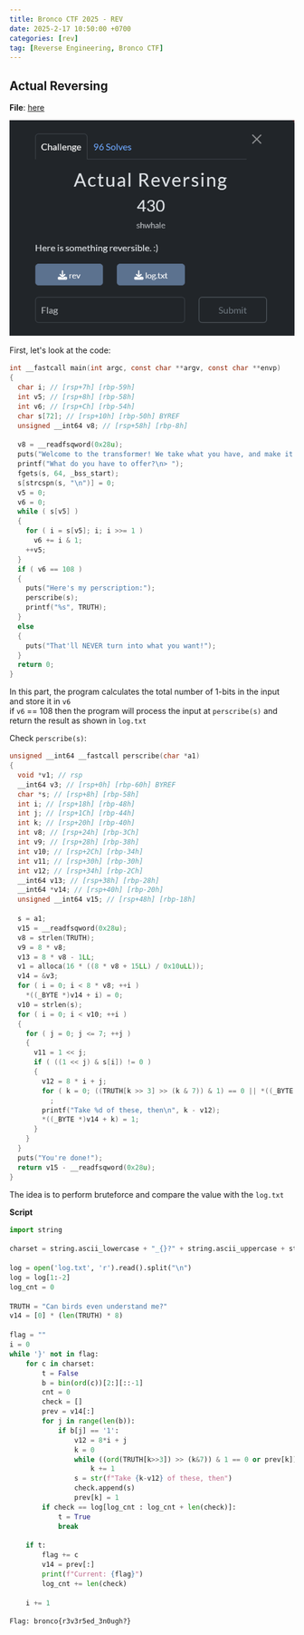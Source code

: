 ```yaml
---
title: Bronco CTF 2025 - REV
date: 2025-2-17 10:50:00 +0700
categories: [rev]
tag: [Reverse Engineering, Bronco CTF]
---
```


## Actual Reversing
**File**: [here](/assets/Bronco%20CTF%202025/Actual%20Reversing.zip)            

![alt text](/assets/Bronco%20CTF%202025/image.png)                       

First, let's look at the code:        
```c
int __fastcall main(int argc, const char **argv, const char **envp)
{
  char i; // [rsp+7h] [rbp-59h]
  int v5; // [rsp+8h] [rbp-58h]
  int v6; // [rsp+Ch] [rbp-54h]
  char s[72]; // [rsp+10h] [rbp-50h] BYREF
  unsigned __int64 v8; // [rsp+58h] [rbp-8h]

  v8 = __readfsqword(0x28u);
  puts("Welcome to the transformer! We take what you have, and make it into what you have always wanted!");
  printf("What do you have to offer?\n> ");
  fgets(s, 64, _bss_start);
  s[strcspn(s, "\n")] = 0;
  v5 = 0;
  v6 = 0;
  while ( s[v5] )
  {
    for ( i = s[v5]; i; i >>= 1 )
      v6 += i & 1;
    ++v5;
  }
  if ( v6 == 108 )
  {
    puts("Here's my perscription:");
    perscribe(s);
    printf("%s", TRUTH);
  }
  else
  {
    puts("That'll NEVER turn into what you want!");
  }
  return 0;
}
```                     

In this part, the program calculates the total number of 1-bits in the input and store it in `v6`             
if `v6` == 108 then the program will process the input at `perscribe(s)` and return the result as shown in `log.txt`          

Check `perscribe(s)`:       
```c      
unsigned __int64 __fastcall perscribe(char *a1)
{
  void *v1; // rsp
  __int64 v3; // [rsp+0h] [rbp-60h] BYREF
  char *s; // [rsp+8h] [rbp-58h]
  int i; // [rsp+18h] [rbp-48h]
  int j; // [rsp+1Ch] [rbp-44h]
  int k; // [rsp+20h] [rbp-40h]
  int v8; // [rsp+24h] [rbp-3Ch]
  int v9; // [rsp+28h] [rbp-38h]
  int v10; // [rsp+2Ch] [rbp-34h]
  int v11; // [rsp+30h] [rbp-30h]
  int v12; // [rsp+34h] [rbp-2Ch]
  __int64 v13; // [rsp+38h] [rbp-28h]
  __int64 *v14; // [rsp+40h] [rbp-20h]
  unsigned __int64 v15; // [rsp+48h] [rbp-18h]

  s = a1;
  v15 = __readfsqword(0x28u);
  v8 = strlen(TRUTH);
  v9 = 8 * v8;
  v13 = 8 * v8 - 1LL;
  v1 = alloca(16 * ((8 * v8 + 15LL) / 0x10uLL));
  v14 = &v3;
  for ( i = 0; i < 8 * v8; ++i )
    *((_BYTE *)v14 + i) = 0;
  v10 = strlen(s);
  for ( i = 0; i < v10; ++i )
  {
    for ( j = 0; j <= 7; ++j )
    {
      v11 = 1 << j;
      if ( ((1 << j) & s[i]) != 0 )
      {
        v12 = 8 * i + j;
        for ( k = 0; ((TRUTH[k >> 3] >> (k & 7)) & 1) == 0 || *((_BYTE *)v14 + k); ++k )
          ;
        printf("Take %d of these, then\n", k - v12);
        *((_BYTE *)v14 + k) = 1;
      }
    }
  }
  puts("You're done!");
  return v15 - __readfsqword(0x28u);
}
```

The idea is to perform bruteforce and compare the value with the `log.txt`          

**Script**      
```python
import string

charset = string.ascii_lowercase + "_{}?" + string.ascii_uppercase + string.digits

log = open('log.txt', 'r').read().split("\n")
log = log[1:-2]
log_cnt = 0

TRUTH = "Can birds even understand me?"
v14 = [0] * (len(TRUTH) * 8)

flag = ""
i = 0
while '}' not in flag:
    for c in charset:
        t = False
        b = bin(ord(c))[2:][::-1]
        cnt = 0
        check = []
        prev = v14[:]
        for j in range(len(b)):
            if b[j] == '1':
                v12 = 8*i + j
                k = 0
                while ((ord(TRUTH[k>>3]) >> (k&7)) & 1 == 0 or prev[k]):
                    k += 1
                s = str(f"Take {k-v12} of these, then")
                check.append(s)
                prev[k] = 1
        if check == log[log_cnt : log_cnt + len(check)]:
            t = True
            break

    if t:   
        flag += c
        v14 = prev[:]
        print(f"Current: {flag}")
        log_cnt += len(check)

    i += 1
```
`Flag: bronco{r3v3r5ed_3n0ugh?}`